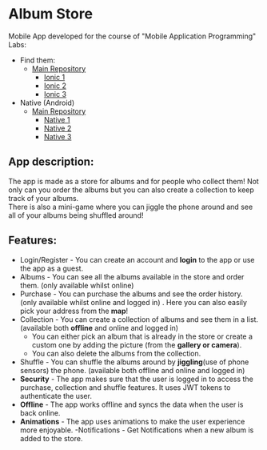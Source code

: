 # Album Store

Mobile App developed for the course of "Mobile Application Programming"
Labs:

- Find them:
  - [Main Repository](https://github.com/deeaion/Album-Store-Mobile-App/tree/main)
    - [Ionic 1](https://github.com/deeaion/Album-Store-Mobile-App/tree/ionic)
    - [Ionic 2](https://github.com/deeaion/Album-Store-Mobile-App/tree/ionic-2)
    - [Ionic 3](https://github.com/deeaion/Album-Store-Mobile-App/tree/ionic-3)
- Native (Android)
  - [Main Repository](https://github.com/deeaion/Album-Store-Mobile-App-Android)
    - [Native 1](https://github.com/deeaion/Album-Store-Mobile-App-Android/tree/Android-1)
    - [Native 2]()
    - [Native 3]()

## App description:

The app is made as a store for albums and for people who collect them! Not only can you order the albums but you can also create a collection to keep track of your albums.  
There is also a mini-game where you can jiggle the phone around and see all of your albums being shuffled around!

## Features:

- Login/Register - You can create an account and **login** to the app or use the app as a guest.
- Albums - You can see all the albums available in the store and order them. (only available whilst online)
- Purchase - You can purchase the albums and see the order history. (only available whilst online and logged in) . Here you can also easily pick your address from the **map**!
- Collection - You can create a collection of albums and see them in a list. (available both **offline** and online and logged in)
  - You can either pick an album that is already in the store or create a custom one by adding the picture (from the **gallery or camera**).
  - You can also delete the albums from the collection.
- Shuffle - You can shuffle the albums around by **jiggling**(use of phone sensors) the phone. (available both offline and online and logged in)
- **Security** - The app makes sure that the user is logged in to access the purchase, collection and shuffle features. It uses JWT tokens to authenticate the user.
- **Offline** - The app works offline and syncs the data when the user is back online.
- **Animations** - The app uses animations to make the user experience more enjoyable.
  -Notifications - Get Notifications when a new album is added to the store.
